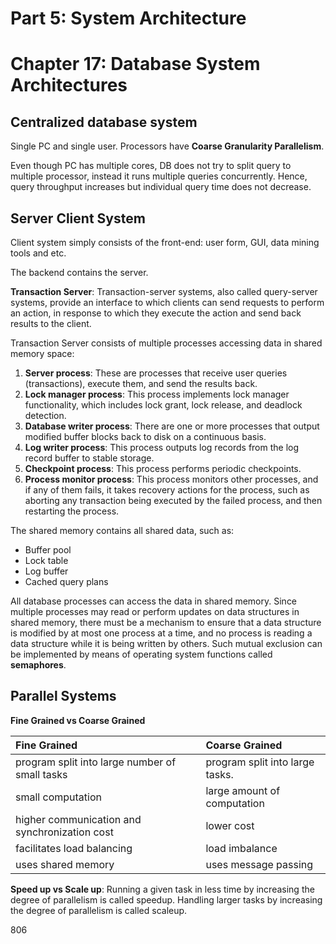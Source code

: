 # Part 5: System Architecture

# Chapter 17: Database System Architectures

## Centralized database system

Single PC and single user. Processors have **Coarse Granularity Parallelism**.

Even though PC has multiple cores, DB does not try to split query to multiple processor, instead it runs multiple queries concurrently. Hence, query throughput increases but individual query time does not decrease.

## Server Client System

Client system simply consists of the front-end: user form, GUI, data mining tools and etc.

The backend contains the server.

**Transaction Server**: Transaction-server systems, also called query-server systems, provide an interface to which clients can send requests to perform an action, in response to which they execute the action and send back results to the client.

Transaction Server consists of multiple processes accessing data in shared memory space:

1. **Server process**: These are processes that receive user queries (transactions), execute them, and send the results back.
1. **Lock manager process**: This process implements lock manager functionality, which includes lock grant, lock release, and deadlock detection.
1. **Database writer process**: There are one or more processes that output modified buffer blocks back to disk on a continuous basis.
1. **Log writer process**: This process outputs log records from the log record buffer to stable storage.
1. **Checkpoint process**: This process performs periodic checkpoints.
1. **Process monitor process**: This process monitors other processes, and if any of them fails, it takes recovery actions for the process, such as aborting any transaction being executed by the failed process, and then restarting the process.

The shared memory contains all shared data, such as:

- Buffer pool
- Lock table
- Log buffer
- Cached query plans

All database processes can access the data in shared memory. Since multiple processes may read or perform updates on data structures in shared memory, there must be a mechanism to ensure that a data structure is modified by at most one process at a time, and no process is reading a data structure while it is being written by others. Such mutual exclusion can be implemented by means of operating system functions called **semaphores**.

## Parallel Systems

**Fine Grained vs Coarse Grained**

| Fine Grained | Coarse Grained |
| :------------- | :------------- |
| program split into large number of small tasks | program split into large tasks. |
| small computation |large amount of computation|
| higher communication and synchronization cost | lower cost |
| facilitates load balancing | load imbalance |
| uses shared memory | uses message passing |

**Speed up vs Scale up**: Running a given task in less time by increasing the degree of parallelism is called speedup. Handling larger tasks by increasing the degree of parallelism is called scaleup.

806

